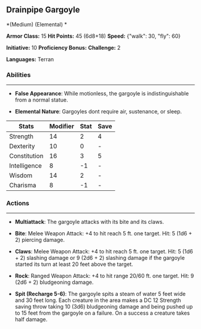 ## Drainpipe Gargoyle
*(Medium) (Elemental) *

**Armor Class:** 15
**Hit Points:** 45 (6d8+18)
**Speed:** {"walk": 30, "fly": 60}

**Initiative:** 10
**Proficiency Bonus:**
**Challenge:** 2

**Languages:** Terran

### Abilities
 --- 
- **False Appearance**: While motionless, the gargoyle is indistinguishable from a normal statue.

- **Elemental Nature**: Gargoyles dont require air, sustenance, or sleep.



| Stats | Modifier | Stat | Save
| ---- | ---- | ---- | ---- |
| Strength | 14 | 2 | 4 |
| Dexterity | 10 | 0 | - |
| Constitution | 16 | 3 | 5 |
| Intelligence | 8 | -1 | - |
| Wisdom | 14 | 2 | - |
| Charisma | 8 | -1 | - |

### Actions
 --- 
- **Multiattack**: The gargoyle attacks with its bite and its claws.

- **Bite**: Melee Weapon Attack: +4 to hit  reach 5 ft.  one target. Hit: 5 (1d6 + 2) piercing damage.

- **Claws**: Melee Weapon Attack: +4 to hit  reach 5 ft.  one target. Hit: 5 (1d6 + 2) slashing damage  or 9 (2d6 + 2) slashing damage if the gargoyle started its turn at least 20 feet above the target.

- **Rock**: Ranged Weapon Attack: +4 to hit  range 20/60 ft.  one target. Hit: 9 (2d6 + 2) bludgeoning damage.

- **Spit (Recharge 5-6)**: The gargoyle spits a steam of water 5 feet wide and 30 feet long. Each creature in the area makes a DC 12 Strength saving throw  taking 10 (3d6) bludgeoning damage and being pushed up to 15 feet from the gargoyle on a failure. On a success  a creature takes half damage.


